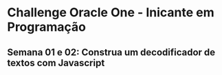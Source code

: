 # Challenge Oracle One - Inicante em Programação
## Semana 01 e 02: Construa um decodificador de textos com Javascript
